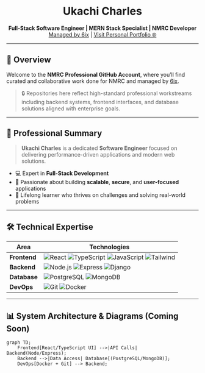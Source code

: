 

<h1 align="center">Ukachi Charles</h1>
<p align="center">
  <strong>Full-Stack Software Engineer | MERN Stack Specialist | NMRC Developer</strong><br/>
  <a href="https://github.com/ukcharlies">Managed by 6ix</a> | <a href="https://ukcharlies.github.io/personal-portfolio/">Visit Personal Portfolio 🌐</a>
</p>

---

## 🧭 Overview

Welcome to the **NMRC Professional GitHub Account**, where you’ll find curated and collaborative work done for NMRC and managed by [6ix](https://github.com/ukcharlies).

> 🔒 Repositories here reflect high-standard professional workstreams including backend systems, frontend interfaces, and database solutions aligned with enterprise goals.

---

## 💼 Professional Summary

> **Ukachi Charles** is a dedicated **Software Engineer** focused on delivering performance-driven applications and modern web solutions.

- 💻 Expert in **Full-Stack Development**
- 🚀 Passionate about building **scalable**, **secure**, and **user-focused** applications
- 🧠 Lifelong learner who thrives on challenges and solving real-world problems

---

## 🛠️ Technical Expertise

| Area       | Technologies                                      |
|------------|---------------------------------------------------|
| **Frontend**   | ![React](https://img.shields.io/badge/React-20232A?style=flat&logo=react) ![TypeScript](https://img.shields.io/badge/TypeScript-007ACC?style=flat&logo=typescript) ![JavaScript](https://img.shields.io/badge/JavaScript-F7DF1E?style=flat&logo=javascript) ![Tailwind](https://img.shields.io/badge/Tailwind_CSS-38B2AC?style=flat&logo=tailwind-css) |
| **Backend**    | ![Node.js](https://img.shields.io/badge/Node.js-339933?style=flat&logo=nodedotjs) ![Express](https://img.shields.io/badge/Express-000000?style=flat&logo=express) ![Django](https://img.shields.io/badge/Django-092E20?style=flat&logo=django) |
| **Database**   | ![PostgreSQL](https://img.shields.io/badge/PostgreSQL-336791?style=flat&logo=postgresql) ![MongoDB](https://img.shields.io/badge/MongoDB-47A248?style=flat&logo=mongodb) |
| **DevOps**     | ![Git](https://img.shields.io/badge/Git-F05032?style=flat&logo=git) ![Docker](https://img.shields.io/badge/Docker-2496ED?style=flat&logo=docker) |

---

## 📊 System Architecture & Diagrams (Coming Soon)

```mermaid
graph TD;
    Frontend[React/TypeScript UI] -->|API Calls| Backend(Node/Express);
    Backend -->|Data Access| Database[(PostgreSQL/MongoDB)];
    DevOps[Docker + Git] --> Backend;
